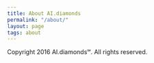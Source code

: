 ```yaml
---
title: About AI.diamonds
permalink: "/about/"
layout: page
tags: about
---
```


Copyright 2016 AI.diamonds℠. All rights reserved.
